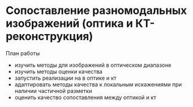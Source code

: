 # Cопоставление разномодальных изображений (оптика и КТ-реконструкция)

План работы
- изучить методы для изображений в оптическом диапазоне
- изучить методы оценки качества
- запустить реализации на в оптике и кт
- адаптировать методы качества к локальным искажениями при наличии частичной разметки
- оценить качество сопоставления между оптикой и кт